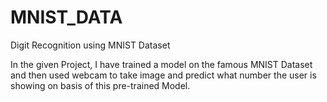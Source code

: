 # MNIST_DATA
Digit Recognition using MNIST Dataset

In the given Project, I have trained a model on the famous MNIST Dataset and then used webcam to take image and predict what number the user is showing on basis of this pre-trained Model.
